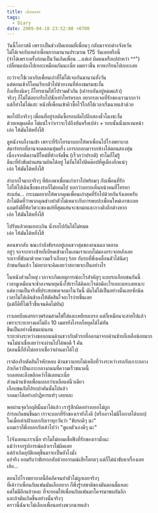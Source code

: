 ```yaml
---
title: เฉียดตาย
tags:
  - Diary
date: 2009-04-10 23:52:00 +0700
---
```


วันนี้โอกาสดี เพราะเป็นช่วงปิดเทอมที่เพื่อนๆ กลับมาจากต่างจังหวัด  
ไม่ได้เจอกับเหล่าเพื่อนยากมานานประมาณ 175 วันเลยหรือนี่  
(จำได้เพราะครั้งก่อนเป็นวันเกิดเพื่อน ...แต่เอ๋ ผิดคนหรือเปล่าหว่า ^^")  
เปลี่ยนแปลงไปเยอะเหมือนกันนะเนี่ย ผมยาวขึ้น หายเกรียนไปเยอะเลย

กะว่าจะใช้เวลากับเพื่อนเก่าที่ไม่ได้เจอกันมานานทั้งวัน  
แต่ตอนเช้าก็โดนเรียกตัวไปช่วยงานที่ห้องชมรมซะงั้น  
ถึงเที่ยงนิดๆ ก็โทรตามให้ไปรวมตัวกัน (เค้ารอกันอยู่หมดแล้ว)  
จริงๆ ก็ไม่ได้อยากรีบไปซักเท่าไหร่หรอก อยากรอเจอที่รักของเรามากกว่า  
แต่ก็ทำไม่ได้แฮะ หนังที่เพื่อนเข้าคิวซื้อไว้ใกล้ได้เวลาเริ่มฉายแล้วด้วย

พอไปถึงจริงๆ เพื่อนที่อยู่รอดันซื้อรอบถัดไปอีกสองชั่วโมงซะงั้น  
ด้วยเหตุผลคือ ไม่แน่ใจว่าเราจะไปถึงทันหรือเปล่า + รอบนั้นนั่งแหงนหน้า  
เอ่อ ให้มันได้หยั่งงี้สิ

ดูหนังจบก็งานเข้า เพราะที่รักโทรมาบอกให้พาเพื่อนไปโรงพยาบาล  
สตาร์ทรถที่ลานจอดตอนทุ่มครึ่ง เอารถออกมาจากห้างได้ตอนสองทุ่ม  
เนื่องจากติดงานปีใหม่ที่ห้างจัดขึ้น (เร็วกว่าปรกติ) ทำไมก็ไม่รู้  
ดีนะที่ยังขับผ่านสนามบินได้อยู่ ไม่งั้นได้ไปติดม๊อปที่คูเมืองอีกแน่ๆ  
เอ่อ ให้มันได้หยั่งงี้สิ

ลำบากใจมากจริงๆ ที่ต้องพาเพื่อนเก่าเราไปพร้อมๆ กับเพื่อนที่รัก  
ไล่ให้ไปเดินซื้อของรอก็ไม่ยอมไป บอกว่าอยากเห็นหน้าคนที่โทรหา  
ฮะแฮ่ม... กระผมอยากให้พวกคุณเพื่อนเก่าสุดที่รักไปด้วยกันจังเลยครับ  
ถ้าไม่ติดที่ว่าพวกคุณช่างทำตัวไม่เหมาะกับการพบปะเพื่อนใหม่เอาซะเลย  
แถมยังตียี้ห้อวิศวะของแท้ที่สุดแสนจะซกมกและกวงติงอีกต่างหาก  
เอ่อ ให้มันได้หยั่งงี้สิ

ไปรับแล้วคนเยอะเกิน นั่งรถไปกันได้ไม่หมด  
เอ่อ ให้มันได้หยั่งงี้สิ

ตอนขากลับ ขณะกำลังขับรถอยู่เลนขวาสุดของถนนแถวตลาด  
อยู่ๆ รถจากทางซ้ายก็เบียดเข้ามาในเลนเราแบบไม่มองกระจกหลังเลย  
รถเราที่ขับมาด้วยความเร็วเกือบๆ ร้อย กับรถที่พึ่งเคลื่อนตัวได้นิดๆ  
ถ้าชนกันแล้ว ไม่อยากจะคิดเลยว่าสภาพจะเป็นอย่างไร

ในหนังส่วนใหญ่ เวลาจะเกิดเหตุการณ์อะไรสำคัญๆ แบบรถเกือบชนกันนี้  
เวลาดูเหมือนจะช้าลงจนหยุดนิ่งให้เราได้คิดอะไรต่อมิอะไรเยอะแยะเลยเนาะ  
แต่ความเป็นจริงที่ประสบพบเจอมาในวันนี้ มันไม่ได้เป็นอย่างนั้นเลยซักนิด  
เวลาไม่ได้เดินช้าลงให้ตัดสินใจอะไรง่ายขึ้นเลย  
(แต่ก็ดีที่ไม่เร็วขึ้นจนคิดไม่ทัน)

เราเลยบีบแตรยาวพร้อมสาดไฟใส่และเหยียบเบรก แต่ก็เหมือนจะสายไปแล้ว  
เพราะระยะทางแค่ไม่ถึง 10 เมตรยังไงรถก็หยุดได้ไม่ทัน  
ขืนเป็นอย่างนี้ชนแน่นอน  
ระยะห่างระหว่างขอบถนนด้านขวากับตัวรถที่ออกมาจากด้านซ้ายก็เหลือน้อยมาก  
จนไม่น่าเชื่อเลยว่าจะผ่านไปได้พอดี 1 คัน  
(ตอนนี้ก็ยังไม่อยากเชื่อว่าผ่านมาได้ไง)

เราต้องรีบตัดสินใจหักหลบ ด้านขวาแทบไม่เหลือที่ว่างระหว่างรถกับเกาะกลาง  
ถ้าเกิดว่าปีนเกาะกลางถนนที่ความเร็วขนาดนี้  
รถลอยละลิ่งพลิกคว่ำได้เลยนะเนี่ย  
ส่วนด้านซ้ายเพื่อนบอกว่าเหลือแค่นิ้วเดียว  
เกือบชนกับไอ้รถบ้าคันนั้นไปแล้ว  
รอดมาได้อย่างปาฏิหารแท้ๆ เลยหละ

พอผ่านจุดวิกฤตินั้นมาได้แล้ว เรารู้สึกผิดอย่างบอกไม่ถูก  
ถ้ารถเกิดชนขึ้นมา เราจะบอกที่รักของเรายังไงดี (หรืออาจไม่มีโอกาสได้บอก)  
ในเมื่อเค้าเฝ้าบอกกับเราทุกวันว่า "ขับรถดีๆ นะ"  
แถมเราก็พึ่งบอกกับเค้าไปว่า "ดูแลตัวเองดีๆ นะ"

โง่จังเลยนะเราเนี่ย ทำไมไม่ยอมเชื่อฟังที่รักของเรามั่งนะ  
แม้ว่าจากรูปการณ์แล้วเราไม่ผิดเลย  
แต่ถ้าเกิดอุบัติเหตุขึ้นมาจะเป็นยังไงมั่ง  
แย่จริง ยอมรับว่าขับรถกลับด้วยอารมณ์เสียโครตๆ แต่ก็ไม่น่าขับหาเรื่องเลย  
เฮ้อ...

ตอนไปโรงพยาบาลนี้อึดอัดจนทำตัวไม่ถูกเลยจริงๆ  
ที่เค้าว่าเพื่อนกับแฟนมันเลือกยาก ก็พึ่งรู้รสชาติของมันตอนนี้แหละ  
แต่ไม่มีอีกแล้วหละ ที่จะยอมให้เพื่อนกับแฟนมาโคจรมาพบกันอีก  
และถ้ามันเกิดขึ้นอย่างนั้นจริงๆ  
คราวนี้ฉันจะไม่เลือกเพื่อนอย่างพวกนายแล้ว
